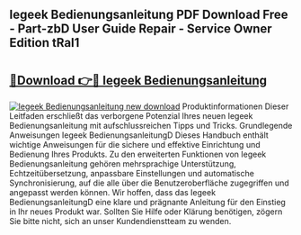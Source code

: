 ## Iegeek Bedienungsanleitung PDF Download Free - Part-zbD User Guide Repair - Service Owner Edition tRaI1

# <h2><a href="http://df0iwx.blite.top/?on=Iegeek+Bedienungsanleitung">🔗Download 👉🔴 Iegeek Bedienungsanleitung</a></h2>

[![Iegeek Bedienungsanleitung new download](https://i.imgur.com/lujVjoI.png)](http://df0iwx.blite.top/?on=Iegeek+Bedienungsanleitung)
Produktinformationen Dieser Leitfaden erschließt das verborgene Potenzial Ihres neuen Iegeek Bedienungsanleitung mit aufschlussreichen Tipps und Tricks. Grundlegende Anweisungen Iegeek BedienungsanleitungD Dieses Handbuch enthält wichtige Anweisungen für die sichere und effektive Einrichtung und Bedienung Ihres Produkts. Zu den erweiterten Funktionen von Iegeek Bedienungsanleitung gehören mehrsprachige Unterstützung, Echtzeitübersetzung, anpassbare Einstellungen und automatische Synchronisierung, auf die alle über die Benutzeroberfläche zugegriffen und angepasst werden können. Wir hoffen, dass das Iegeek BedienungsanleitungD eine klare und prägnante Anleitung für den Einstieg in Ihr neues Produkt war. Sollten Sie Hilfe oder Klärung benötigen, zögern Sie bitte nicht, sich an unser Kundendienstteam zu wenden.

